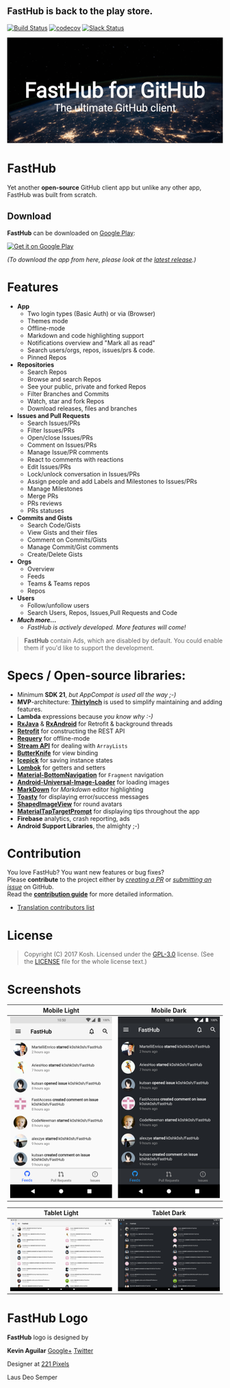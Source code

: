 ## FastHub is back to the play store.


[![Build Status](https://travis-ci.org/k0shk0sh/FastHub.svg?branch=master)](https://travis-ci.org/k0shk0sh/FastHub)
[![codecov](https://codecov.io/gh/k0shk0sh/FastHub/branch/master/graph/badge.svg)](https://codecov.io/gh/k0shk0sh/FastHub) [![Slack Status](https://fasthub.herokuapp.com/badge.svg)](https://fasthub.herokuapp.com)

![Logo](/.github/assets/feature_graphic.png?raw=true "Logo")

# FastHub  

Yet another **open-source** GitHub client app but unlike any other app, FastHub was built from scratch.
 
 
## Download
 
 **FastHub** can be downloaded on [Google Play](https://play.google.com/store/apps/details?id=com.fastaccess.github):
 
 <a href="https://play.google.com/store/apps/details?id=com.fastaccess.github">
     <img alt="Get it on Google Play" src="https://play.google.com/intl/en_us/badges/images/generic/en_badge_web_generic.png" height="80px"/>
 </a>
 
_(To download the app from here, please look at the [latest release](https://github.com/k0shk0sh/FastHub/releases/latest).)_
 
# Features

- **App**
  - Two login types (Basic Auth) or via (Browser)
  - Themes mode
  - Offline-mode
  - Markdown and code highlighting support
  - Notifications overview and "Mark all as read"
  - Search users/orgs, repos, issues/prs & code.
  - Pinned Repos
- **Repositories**
  - Search Repos
  - Browse and search Repos
  - See your public, private and forked Repos
  - Filter Branches and Commits
  - Watch, star and fork Repos
  - Download releases, files and branches
- **Issues and Pull Requests** 
  - Search Issues/PRs
  - Filter Issues/PRs
  - Open/close Issues/PRs
  - Comment on Issues/PRs
  - Manage Issue/PR comments
  - React to comments with reactions
  - Edit Issues/PRs
  - Lock/unlock conversation in Issues/PRs
  - Assign people and add Labels and Milestones to Issues/PRs
  - Manage Milestones
  - Merge PRs
  - PRs reviews
  - PRs statuses
- **Commits and Gists**
  - Search Code/Gists
  - View Gists and their files
  - Comment on Commits/Gists
  - Manage Commit/Gist comments
  - Create/Delete Gists
- **Orgs**
    - Overview
    - Feeds
    - Teams & Teams repos
    - Repos
- **Users**
  - Follow/unfollow users
  - Search Users, Repos, Issues,Pull Requests and Code
- _**Much more...**_
  - _FastHub is actively developed. More features will come!_

> **FastHub** contain Ads, which are disabled by default. You could enable them if you'd like to support the development.

# Specs / Open-source libraries:

- Minimum **SDK 21**, _but AppCompat is used all the way ;-)_
- **MVP**-architecture: [**ThirtyInch**](https://github.com/grandcentrix/ThirtyInch) is used to simplify maintaining and adding features.
- **Lambda** expressions because _you know why :-)_
- [**RxJava**](https://github.com/ReactiveX/RxJava) & [**RxAndroid**](https://github.com/ReactiveX/RxAndroid) for Retrofit & background threads
- [**Retrofit**](https://github.com/square/retrofit) for constructing the REST API
- [**Requery**](https://github.com/requery/requery/) for offline-mode
- [**Stream API**](https://github.com/aNNiMON/Lightweight-Stream-API) for dealing with `ArrayLists`
- [**ButterKnife**](https://github.com/JakeWharton/butterknife) for view binding
- [**Icepick**](https://github.com/frankiesardo/icepick) for saving instance states
- [**Lombok**](https://projectlombok.github.io) for getters and setters
- [**Material-BottomNavigation**](https://github.com/sephiroth74/Material-BottomNavigation) for `Fragment` navigation
- [**Android-Universal-Image-Loader**](https://github.com/nostra13/Android-Universal-Image-Loader) for loading images
- [**MarkDown**](https://github.com/zzhoujay/Markdown) for _Markdown_ editor highlighting
- [**Toasty**](https://github.com/GrenderG/Toasty) for displaying error/success messages
- [**ShapedImageView**](https://github.com/gavinliu/ShapedImageView) for round avatars
- [**MaterialTapTargetPrompt**](https://github.com/sjwall/MaterialTapTargetPrompt) for displaying tips throughout the app
- **Firebase** analytics, crash reporting, ads
- **Android Support Libraries**, the almighty ;-)

# Contribution

You love FastHub? You want new features or bug fixes?  
Please **contribute** to the  project either by [_creating a PR_](https://github.com/k0shk0sh/FastHub/compare) or [_submitting an issue_](https://github.com/k0shk0sh/FastHub/issues/new) on GitHub.  
Read the [**contribution guide**](CONTRIBUTE.md) for more detailed information.

- [Translation contributors list](https://github.com/k0shk0sh/FastHub/blob/master/language_contributors.md)

# License

> Copyright (C) 2017 Kosh. 
> Licensed under the [GPL-3.0](https://www.gnu.org/licenses/gpl.html) license.
> (See the [LICENSE](https://github.com/k0shk0sh/FastHub/blob/master/LICENSE) file for the whole license text.)

# Screenshots

| Mobile Light | Mobile Dark |
|:-:|:-:|
| ![Main Screen Light](/.github/assets/mobile_light.png?raw=true) | ![Main Screen Dark](/.github/assets/mobile_night.png?raw=true) |

| Tablet Light | Tablet Dark |
|:-:|:-:|
| ![Main Screen Light](/.github/assets/tablet_light.png?raw=true) | ![Main Screen Dark](/.github/assets/tablet_night.png?raw=true) |

# FastHub Logo

**FastHub** logo is designed by 

**Kevin Aguilar** [Google+](https://plus.google.com/+KevinAguilarC) [Twitter](https://twitter.com/kevttob)
 
Designer at [221 Pixels](https://www.221pixels.com/)

Laus Deo Semper
